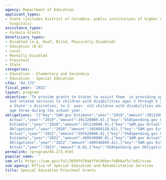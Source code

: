 ```yaml
---
agency: Department of Education
applicant_types:
- State (includes District of Columbia, public institutions of higher education and
  hospitals)
assistance_types:
- Formula Grants
beneficiary_types:
- Disabled (e.g. Deaf, Blind, Physically Disabled)
- Education (0-8)
- Local
- Mentally Disabled
- Preschool
- State
categories:
- Education - Elementary and Secondary
- Education - Special Education
cfda: '84.173'
fiscal_year: '2022'
layout: program
objective: 'To provide grants to States to assist them  in providing special education
  and related services to children with disabilities ages 3 through 5 years, and at
  a State''s discretion, to 2- year- old children with disabilities who will reach
  age three during the school year. '
obligations: '[{"key":"SAM.gov Estimate","year":"2019","amount":391120000.0},{"key":"SAM.gov
  Actual","year":"2019","amount":391120000.0},{"key":"USASpending.gov Obligations","year":"2019","amount":390676495.16},{"key":"SAM.gov
  Estimate","year":"2020","amount":391120000.0},{"key":"SAM.gov Actual","year":"2020","amount":394120000.0},{"key":"USASpending.gov
  Obligations","year":"2020","amount":392089128.61},{"key":"SAM.gov Estimate","year":"2021","amount":597620000.0},{"key":"SAM.gov
  Actual","year":"2021","amount":597620000.0},{"key":"USASpending.gov Obligations","year":"2021","amount":596382392.22},{"key":"SAM.gov
  Estimate","year":"2022","amount":409549000.0},{"key":"SAM.gov Actual","year":"2022","amount":409549000.0},{"key":"USASpending.gov
  Obligations","year":"2022","amount":409546809.41},{"key":"SAM.gov Estimate","year":"2023","amount":20000000.0},{"key":"SAM.gov
  Actual","year":"2023","amount":0.0},{"key":"USASpending.gov Obligations","year":"2023","amount":410115898.94}]'
permalink: /program/84.173.html
popular_name: ''
sam_url: https://sam.gov/fal/3059f970a6ff4c96becf48b8af5c7e82/view
sub-agency: Office of Special Education and Rehabilitative Services
title: Special Education Preschool Grants
---
```

